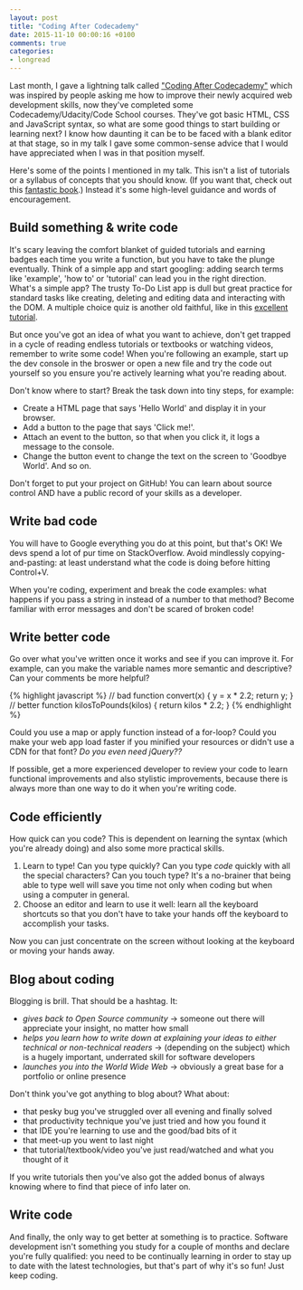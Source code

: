 ```yaml
---
layout: post
title: "Coding After Codecademy"
date: 2015-11-10 00:00:16 +0100
comments: true
categories:
- longread
---
```


Last month, I gave a lightning talk called ["Coding After Codecademy"](https://www.youtube.com/watch?v=Ofo6NvZtz3A&feature=youtu.be) which was inspired by people asking me how to improve their newly acquired web development skills, now they've completed some Codecademy/Udacity/Code School courses. They've got basic HTML, CSS and JavaScript syntax, so what are some good things to start building or learning next? I know how daunting it can be to be faced with a blank editor at that stage, so in my talk I gave some common-sense advice that I would have appreciated when I was in that position myself.

Here's some of the points I mentioned in my talk. This isn't a list of tutorials or a syllabus of concepts that you should know. (If you want that, check out this [fantastic book](https://www.gitbook.com/book/frontendmasters/front-end-handbook/details).) Instead it's some high-level guidance and words of encouragement.

## Build something & write code

It's scary leaving the comfort blanket of guided tutorials and earning badges each time you write a function, but you have to take the plunge eventually. Think of a simple app and start googling: adding search terms like 'example', 'how to' or 'tutorial' can lead you in the right direction. What's a simple app? The trusty To-Do List app is dull but great practice for standard tasks like creating, deleting and editing data and interacting with the DOM. A multiple choice quiz is another old faithful, like in this [excellent tutorial](http://javascriptissexy.com/how-to-learn-javascript-properly/).

But once you've got an idea of what you want to achieve, don't get trapped in a cycle of reading endless tutorials or textbooks or watching videos, remember to write some code! When you're following an example, start up the dev console in the broswer or open a new file and try the code out yourself so you ensure you're actively learning what you're reading about.

Don't know where to start? Break the task down into tiny steps, for example:

  * Create a HTML page that says 'Hello World' and display it in your browser.
  * Add a button to the page that says 'Click me!'.
  * Attach an event to the button, so that when you click it, it logs a message to the console.
  * Change the button event to change the text on the screen to 'Goodbye World'. And so on.

Don't forget to put your project on GitHub! You can learn about source control AND have a public record of your skills as a developer.

## Write bad code

You will have to Google everything you do at this point, but that's OK! We devs spend a lot of pur time on StackOverflow. Avoid mindlessly copying-and-pasting: at least understand what the code is doing before hitting Control+V.

When you're coding, experiment and break the code examples: what happens if you pass a string in instead of a number to that method? Become familiar with error messages and don't be scared of broken code!

## Write better code

Go over what you've written once it works and see if you can improve it. For example, can you make the variable names more semantic and descriptive? Can your comments be more helpful?

{% highlight javascript %}
// bad
function convert(x) {
  y = x * 2.2;
  return y;
}
// better
function kilosToPounds(kilos) {
  return kilos * 2.2;
}
{% endhighlight %}

Could you use a map or apply function instead of a for-loop? Could you make your web app load faster if you minified your resources or didn't use a CDN for that font? _Do you even need jQuery??_

If possible, get a more experienced developer to review your code to learn functional improvements and also stylistic improvements, because there is always more than one way to do it when you're writing code.

## Code efficiently

How quick can you code? This is dependent on learning the syntax (which you're already doing) and also some more practical skills.

1. Learn to type! Can you type quickly? Can you type _code_ quickly with all the special characters? Can you touch type? It's a no-brainer that being able to type well will save you time not only when coding but when using a computer in general.     
2. Choose an editor and learn to use it well: learn all the keyboard shortcuts so that you don't have to take your hands off the keyboard to accomplish your tasks.

Now you can just concentrate on the screen without looking at the keyboard or moving your hands away.

## Blog about coding

Blogging is brill. That should be a hashtag. It:

* _gives back to Open Source community_ -> someone out there will appreciate your insight, no matter how small
* _helps you learn how to write down at explaining your ideas to either technical or non-technical readers_ -> (depending on the subject) which is a hugely important, underrated skill for software developers
* _launches you into the World Wide Web_ -> obviously a great base for a portfolio or online presence

Don't think you've got anything to blog about? What about:

+ that pesky bug you've struggled over all evening and finally solved
+ that productivity technique you've just tried and how you found it
+ that IDE you're learning to use and the good/bad bits of it
+ that meet-up you went to last night
+ that tutorial/textbook/video you've just read/watched and what you thought of it

If you write tutorials then you've also got the added bonus of always knowing where to find that piece of info later on.

## Write code

And finally, the only way to get better at something is to practice. Software development isn't something you study for a couple of months and declare you're fully qualified: you need to be continually learning in order to stay up to date with the latest technologies, but that's part of why it's so fun! Just keep coding.
